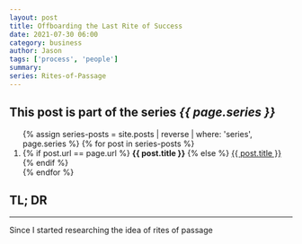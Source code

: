 ```yaml
---
layout: post
title: Offboarding the Last Rite of Success
date: 2021-07-30 06:00
category: business
author: Jason
tags: ['process', 'people']
summary: 
series: Rites-of-Passage
---
```


<aside class="series">
  <h2>This post is part of the series <em>{{ page.series }}</em></h2>
  <ol>
    {% assign series-posts = site.posts | reverse | where: 'series', page.series %}
    {% for post in series-posts %}
    <li>
      {% if post.url == page.url %}
      <strong>{{ post.title }}</strong>
      {% else %}
      <a href="{{ site.baseurl }}{{ post.url }}">{{ post.title }}</a>
      {% endif %}
    </li>
    {% endfor %}
  </ol>
</aside>

## TL; DR

----

Since I started researching the idea of rites of passage

